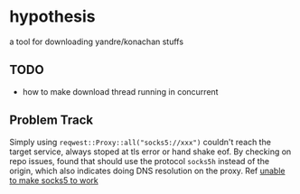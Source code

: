 # hypothesis

a tool for downloading yandre/konachan stuffs

## TODO

- how to make download thread running in concurrent

## Problem Track

Simply using `reqwest::Proxy::all("socks5://xxx")` couldn't reach the target service, always stoped at tls error or hand shake eof. By checking on repo issues, found that should use the protocol `socks5h` instead of the origin, which also indicates doing DNS resolution on the proxy. Ref [unable to make socks5 to work](https://github.com/seanmonstar/reqwest/issues/1625)
